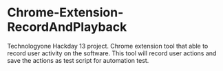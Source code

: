 # Chrome-Extension-RecordAndPlayback
Technologyone Hackday 13 project. Chrome extension tool that able to record user activity on the software. This tool will record user actions and save the actions as test script for automation test.
